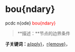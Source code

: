 # bou{ndary}
pcdc n{ode} <span style='color: red;'>bou{ndary}</span>
> **描述：**节点的边界条件

**子关键词：**[a{pply}](n{ode}/bou{ndary}/a{pply}/)，[r{emove}](n{ode}/bou{ndary}/r{emove}/)，
